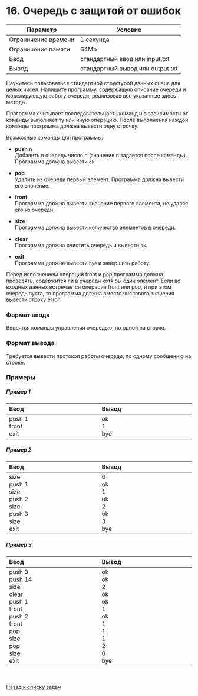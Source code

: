 # 16. Очередь с защитой от ошибок

| Параметр            | Условие                          |
|---------------------|----------------------------------|
| Ограничение времени | 1 секунда                        |
| Ограничение памяти  | 64Mb                             |
| Ввод                | стандартный ввод или input.txt   |
| Вывод               | стандартный вывод или output.txt |

Научитесь пользоваться стандартной структурой данных queue для целых чисел. Напишите программу, содержащую описание
очереди и моделирующую работу очереди, реализовав все указанные здесь методы.

Программа считывает последовательность команд и в зависимости от команды выполняет ту или иную операцию. После
выполнения каждой команды программа должна вывести одну строчку.

Возможные команды для программы:

- **push n**  
Добавить в очередь число n (значение n задается после команды). Программа должна вывести `ok`.
  
- **pop**  
Удалить из очереди первый элемент. Программа должна вывести его значение.

- **front**  
Программа должна вывести значение первого элемента, не удаляя его из очереди.

- **size**  
Программа должна вывести количество элементов в очереди.

- **clear**  
Программа должна очистить очередь и вывести `ok`.

- **exit**  
Программа должна вывести `bye` и завершить работу.

Перед исполнением операций front и pop программа должна проверять, содержится ли в очереди хотя бы один элемент. Если во
входных данных встречается операция front или pop, и при этом очередь пуста, то программа должна вместо числового
значения вывести строку error.

### Формат ввода

Вводятся команды управления очередью, по одной на строке.

### Формат вывода

Требуется вывести протокол работы очереди, по одному сообщению на строке.

### Примеры

##### Пример 1
<table>
    <thead>
        <tr>
            <th width="250px" align="left">Ввод</th>
            <th width="250px" align="left">Вывод</th>
        </tr>
    </thead>
    <tr>
        <td>
            push 1<br>
            front<br>
            exit<br>
        </td>
        <td>
            ok<br>
            1<br>
            bye
        </td>
    </tr>
</table>

##### Пример 2
<table>
    <thead>
        <tr>
            <th width="250px" align="left">Ввод</th>
            <th width="250px" align="left">Вывод</th>
        </tr>
    </thead>
    <tr>
        <td>
            size<br>
            push 1<br>
            size<br>
            push 2<br>
            size<br>
            push 3<br>
            size<br>
            exit<br>
        </td>
        <td>
            0<br>
            ok<br>
            1<br>
            ok<br>
            2<br>
            ok<br>
            3<br>
            bye<br>
        </td>
    </tr>
</table>

##### Пример 3
<table>
    <thead>
        <tr>
            <th width="250px" align="left">Ввод</th>
            <th width="250px" align="left">Вывод</th>
        </tr>
    </thead>
    <tr>
        <td>
            push 3<br>
            push 14<br>
            size<br>
            clear<br>
            push 1<br>
            front<br>
            push 2<br>
            front<br>
            pop<br>
            size<br>
            pop<br>
            size<br>
            exit<br>
        </td>
        <td>
            ok<br>
            ok<br>
            2<br>
            ok<br>
            ok<br>
            1<br>
            ok<br>
            1<br>
            1<br>
            1<br>
            2<br>
            0<br>
            bye<br>
        </td>
    </tr>
</table>


<br>

[Назад к списку задач](https://github.com/AlexAkama/yandex_algorithm/tree/main/src/main/java/training/v3b#%D0%B7%D0%B0%D0%B4%D0%B0%D1%87%D0%B8-30)